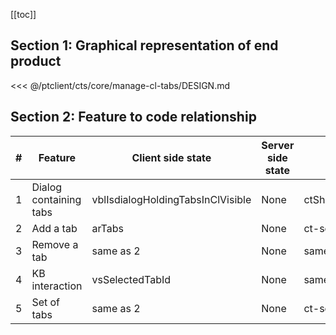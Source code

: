 [[toc]]

## Section 1: Graphical representation of end product

<<< @/ptclient/cts/core/manage-cl-tabs/DESIGN.md

## Section 2: Feature to code relationship

| #   | Feature                | Client side state                 | Server side state | Component                          | Client side code                                                                                                                                                                  | Server side code |
| --- | ---------------------- | --------------------------------- | ----------------- | ---------------------------------- | --------------------------------------------------------------------------------------------------------------------------------------------------------------------------------- | ---------------- |
| 1   | Dialog containing tabs | vblIsdialogHoldingTabsInClVisible | None              | ctShowAddAndRemoveTabsInDialog.vue | [Dialog containing tabs](https://github.com/savantcare/emr/blob/3e5abdae677e3621559b65ee9bc33544ceb103b3/ptclient/cts/core/manage-cl-tabs/ctShowAddAndRemoveTabsInDialog.vue#L20) | None             |
| 2   | Add a tab              | arTabs                            | None              | ct-search-to-add-tab-in-cl.vue     | [Add a tab](https://github.com/savantcare/emr/blob/3e5abdae677e3621559b65ee9bc33544ceb103b3/ptclient/cts/core/manage-cl-tabs/ct-search-to-add-tab-in-cl.vue)                      | None             |
| 3   | Remove a tab           | same as 2                         | None              | same as 1                          | [Remove a tab](https://github.com/savantcare/emr/blob/3e5abdae677e3621559b65ee9bc33544ceb103b3/ptclient/cts/core/manage-cl-tabs/ctShowAddAndRemoveTabsInDialog.vue#L188)          | None             |
| 4   | KB interaction         | vsSelectedTabId                   | None              | same as 1                          | [KB interaction](https://github.com/savantcare/emr/blob/3e5abdae677e3621559b65ee9bc33544ceb103b3/ptclient/cts/core/manage-cl-tabs/ctShowAddAndRemoveTabsInDialog.vue#L121)        | None             |
| 5   | Set of tabs            | same as 2                         | None              | ct-set-of-tabs.vue                 | [Set of tabs](https://github.com/savantcare/emr/tree/master/ptclient/cts/core/manage-cl-tabs/ct-set-of-tabs.vue)                                                                  | None             |

